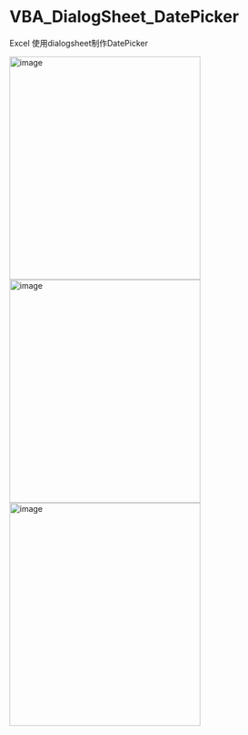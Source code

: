 # VBA_DialogSheet_DatePicker
Excel 使用dialogsheet制作DatePicker

<img width="336" height="392" alt="image" src="https://github.com/user-attachments/assets/06fd2ac0-a7ec-47e7-8703-fdbd42c2d6d4" />
<img width="336" height="392" alt="image" src="https://github.com/user-attachments/assets/56b4d31d-87e0-49a6-980f-7e7703cf6638" />
<img width="336" height="392" alt="image" src="https://github.com/user-attachments/assets/c815e849-b5d5-476e-8054-f04754425821" />
